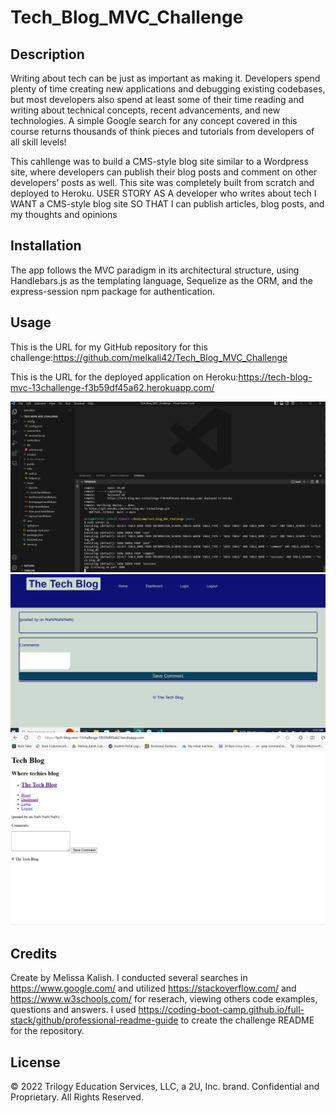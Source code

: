 # Tech_Blog_MVC_Challenge

## Description

Writing about tech can be just as important as making it. Developers spend plenty of time creating new applications and debugging existing codebases, but most developers also spend at least some of their time reading and writing about technical concepts, recent advancements, and new technologies. A simple Google search for any concept covered in this course returns thousands of think pieces and tutorials from developers of all skill levels!

This cahllenge was to build a CMS-style blog site similar to a Wordpress site, where developers can publish their blog posts and comment on other developers’ posts as well. This site was completely built from scratch and deployed to Heroku. 
USER STORY
AS A developer who writes about tech
I WANT a CMS-style blog site
SO THAT I can publish articles, blog posts, and my thoughts and opinions

## Installation

The app follows the MVC paradigm in its architectural structure, using Handlebars.js as the templating language, Sequelize as the ORM, and the express-session npm package for authentication.

## Usage

This is the URL for my GitHub repository for this challenge:https://github.com/melkali42/Tech_Blog_MVC_Challenge

This is the URL for the deployed application on Heroku:https://tech-blog-mvc-13challenge-f3b59df45a62.herokuapp.com/

![Screenshot1](https://github.com/melkali42/Tech_Blog_MVC_Challenge/blob/main/assets/MVC%20server%20start.PNG)
![Screenshot2](https://github.com/melkali42/Tech_Blog_MVC_Challenge/blob/main/assets/MVC%20localhost%20app.PNG)
![Screenshot3](https://github.com/melkali42/Tech_Blog_MVC_Challenge/blob/main/assets/MVC%20depolyed%20to%20Heokuu%20app.PNG)


## Credits

Create by Melissa Kalish. I conducted several searches in https://www.google.com/ and utilized https://stackoverflow.com/ and https://www.w3schools.com/ for reserach, viewing others code examples, questions and answers. I used https://coding-boot-camp.github.io/full-stack/github/professional-readme-guide to create the challenge README for the repository.

## License

© 2022 Trilogy Education Services, LLC, a 2U, Inc. brand. Confidential and Proprietary. All Rights Reserved.
